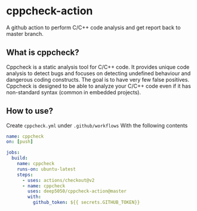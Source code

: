 # cppcheck-action

A github action to perform C/C++ code analysis and get report back to master branch.

## What is cppcheck?

Cppcheck is a static analysis tool for C/C++ code. It provides unique code analysis to detect bugs and focuses on detecting undefined behaviour and dangerous coding constructs.
The goal is to have very few false positives. Cppcheck is designed to be able to analyze your C/C++ code even if it has non-standard syntax (common in embedded projects).

## How to use?
Create ``cppcheck.yml`` under ``.github/workflows``
With the following contents

```yml
name: cppcheck
on: [push]

jobs:
  build:
    name: cppcheck
    runs-on: ubuntu-latest
    steps:
      - uses: actions/checkout@v2
      - name: cppcheck
        uses: deep5050/cppcheck-action@master
        with:
          github_token: ${{ secrets.GITHUB_TOKEN}}

```
